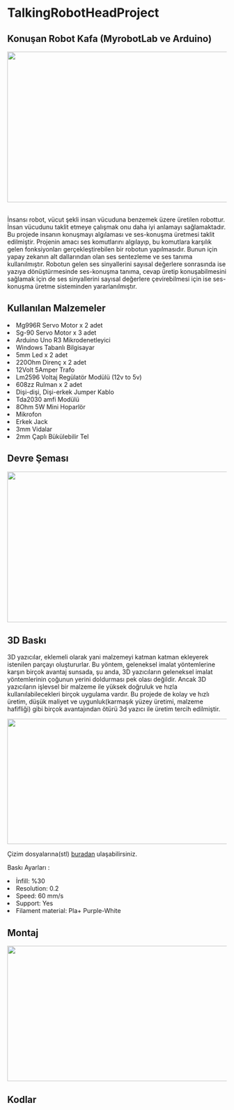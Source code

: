 # TalkingRobotHeadProject
## Konuşan Robot Kafa (MyrobotLab ve Arduino) 

<p align="center">
  <img width="518" height="345" src="https://github.com/celikslab/TalkingRobotHead/blob/main/%C4%B0mages/robot.JPG">
</p>

<br>İnsansı robot, vücut şekli insan vücuduna benzemek üzere üretilen robottur. İnsan vücudunu taklit etmeye çalışmak onu daha iyi anlamayı sağlamaktadır. Bu projede insanın konuşmayı algılaması ve ses-konuşma üretmesi taklit edilmiştir. Projenin amacı ses komutlarını algılayıp, bu komutlara karşılık gelen fonksiyonları gerçekleştirebilen bir robotun yapılmasıdır. Bunun için yapay zekanın alt dallarından olan ses sentezleme ve ses tanıma kullanılmıştır. Robotun gelen ses sinyallerini sayısal değerlere sonrasında ise yazıya dönüştürmesinde ses-konuşma tanıma, cevap üretip konuşabilmesini sağlamak için de ses sinyallerini sayısal değerlere çevirebilmesi için ise ses-konuşma üretme sisteminden yararlanılmıştır.</li>

## Kullanılan Malzemeler

<li>Mg996R Servo Motor x 2 adet</li>
<li>Sg-90 Servo Motor x 3 adet</li>
<li>Arduino Uno R3 Mikrodenetleyici</li>
<li>Windows Tabanlı Bilgisayar</li>
<li>5mm Led x 2 adet </li>
<li>220Ohm Direnç x 2 adet</li>
<li>12Volt 5Amper Trafo </li>
<li>Lm2596 Voltaj Regülatör Modülü (12v to 5v)</li>
<li>608zz Rulman x 2 adet</li>
<li>Dişi-dişi, Dişi-erkek Jumper Kablo</li>
<li>Tda2030 amfi Modülü</li>
<li>8Ohm 5W Mini Hoparlör</li>
<li>Mikrofon</li>
<li>Erkek Jack</li>
<li>3mm Vidalar</li>
<li>2mm Çaplı Bükülebilir Tel</li>


## Devre Şeması

<p align="center">
  <img width="518" height="345" src="https://github.com/celikslab/TalkingRobotHead/blob/main/%C4%B0mages/CircuitSchematic.png">
</p>



## 3D Baskı

3D yazıcılar, eklemeli olarak yani malzemeyi katman katman ekleyerek istenilen parçayı oluştururlar. Bu yöntem, geleneksel imalat yöntemlerine karşın birçok avantaj sunsada, şu anda, 3D yazıcıların geleneksel imalat yöntemlerinin çoğunun yerini doldurması pek olası değildir. Ancak 3D yazıcıların işlevsel bir malzeme ile yüksek doğruluk ve hızla kullanılabilecekleri birçok uygulama vardır. Bu projede de kolay ve hızlı üretim, düşük maliyet ve uygunluk(karmaşık yüzey üretimi, malzeme hafifliği) gibi birçok avantajından ötürü 3d yazıcı ile üretim tercih edilmiştir.

<p align="center">
  <img width="533" height="287" src="https://github.com/celikslab/TalkingRobotHead/blob/main/%C4%B0mages/cura.PNG">
</p>

Çizim dosyalarına(stl) [buradan](https://github.com/celikslab/TalkingRobotHead/tree/main/stl) ulaşabilirsiniz.

Baskı Ayarları :

<li>İnfill: %30</li>
<li>Resolution: 0.2</li>
<li>Speed: 60 mm/s</li>
<li>Support: Yes</li>
<li>Filament material: Pla+ Purple-White</li>

## Montaj

<p align="center">
  <img width="615" height="310" src="https://github.com/celikslab/TalkingRobotHead/blob/main/%C4%B0mages/design.png">
</p>

## Kodlar
